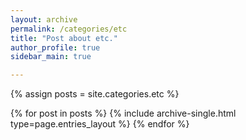 ```yaml
---
layout: archive
permalink: /categories/etc
title: "Post about etc."
author_profile: true
sidebar_main: true

---
```


{% assign posts = site.categories.etc %}

{% for post in posts %}
  {% include archive-single.html type=page.entries_layout %}
{% endfor %}


